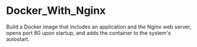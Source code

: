 # Docker_With_Nginx
Build a Docker image that includes an application and the Nginx web server, opens port 80 upon startup, and adds the container to the system's autostart.
